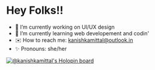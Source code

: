##### 

<h1> Hey Folks!! </h1>

- 🌻 I’m currently working on UI/UX design
- 🌱 I’m currently learning web developement and codin'
- ✉️ How to reach me: kanishkamittal@outlook.in
- ✨ Pronouns: she/her

[![@kanishkamittal's Holopin board](https://holopin.me/kanishkamittal)](https://holopin.io/@kanishkamittal)
